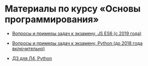 # Материалы по курсу «Основы программирования»

* [Вопросы и примеры задач к экзамену, JS ES6 (с 2019 года)](exam-2019.md)

* [Вопросы и примеры задач к экзамену, Python (до 2018 года включительно)](L4-exam-2017-draft.pdf)

* [ДЗ для Л4, Python](home1.pdf)
